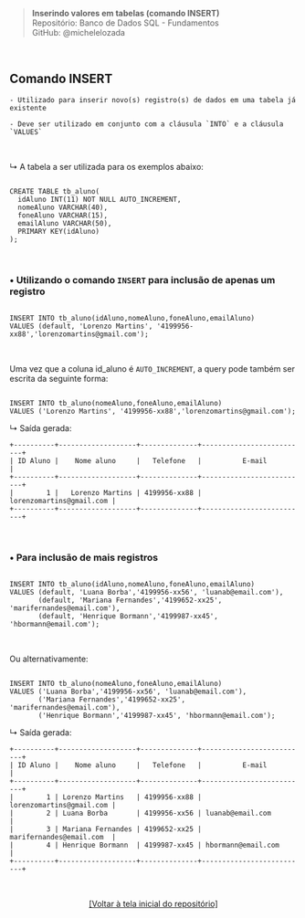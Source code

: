 > **Inserindo valores em tabelas (comando INSERT)**  
> Repositório: Banco de Dados SQL - Fundamentos  
> GitHub: @michelelozada
&nbsp;
     
&nbsp;  
## Comando INSERT
```
- Utilizado para inserir novo(s) registro(s) de dados em uma tabela já existente  

- Deve ser utilizado em conjunto com a cláusula `INTO` e a cláusula `VALUES`  
```

&nbsp;

↳ A tabela a ser utilizada para os exemplos abaixo:
```mysql

CREATE TABLE tb_aluno(
  idAluno INT(11) NOT NULL AUTO_INCREMENT,
  nomeAluno VARCHAR(40),
  foneAluno VARCHAR(15),
  emailAluno VARCHAR(50),
  PRIMARY KEY(idAluno)
);
```

&nbsp;

### • Utilizando o comando `INSERT` para inclusão de apenas um registro
```mysql

INSERT INTO tb_aluno(idAluno,nomeAluno,foneAluno,emailAluno) 
VALUES (default, 'Lorenzo Martins', '4199956-xx88','lorenzomartins@gmail.com');
```

&nbsp;    

Uma vez que a coluna id_aluno é `AUTO_INCREMENT`, a query pode também ser escrita da seguinte forma: 
```mysql

INSERT INTO tb_aluno(nomeAluno,foneAluno,emailAluno) 
VALUES ('Lorenzo Martins', '4199956-xx88','lorenzomartins@gmail.com');
```

↳ Saída gerada:  
```
+----------+-------------------+--------------+--------------------------+
| ID Aluno |    Nome aluno     |   Telefone   |          E-mail          |
+----------+-------------------+--------------+--------------------------+
|        1 |   Lorenzo Martins | 4199956-xx88 | lorenzomartins@gmail.com |
+----------+-------------------+--------------+--------------------------+
```
&nbsp;
     
### • Para inclusão de mais registros
```mysql

INSERT INTO tb_aluno(idAluno,nomeAluno,foneAluno,emailAluno) 
VALUES (default, 'Luana Borba','4199956-xx56', 'luanab@email.com'),
       (default, 'Mariana Fernandes','4199652-xx25', 'marifernandes@email.com'),
       (default, 'Henrique Bormann','4199987-xx45', 'hbormann@email.com');
```

&nbsp;   

Ou alternativamente: 
```mysql

INSERT INTO tb_aluno(nomeAluno,foneAluno,emailAluno) 
VALUES ('Luana Borba','4199956-xx56', 'luanab@email.com'),
       ('Mariana Fernandes','4199652-xx25', 'marifernandes@email.com'),
       ('Henrique Bormann','4199987-xx45', 'hbormann@email.com');
```

↳ Saída gerada:  
```
+----------+-------------------+--------------+--------------------------+
| ID Aluno |    Nome aluno     |   Telefone   |          E-mail          |
+----------+-------------------+--------------+--------------------------+
|        1 | Lorenzo Martins   | 4199956-xx88 | lorenzomartins@gmail.com |
|        2 | Luana Borba       | 4199956-xx56 | luanab@email.com         |
|        3 | Mariana Fernandes | 4199652-xx25 | marifernandes@email.com  |
|        4 | Henrique Bormann  | 4199987-xx45 | hbormann@email.com       |
+----------+-------------------+--------------+--------------------------+
```

&nbsp;

<div align="center">
<a href="https://github.com/michelelozada/SQL-Study-Notes">[Voltar à tela inicial do repositório]</a>
</div>